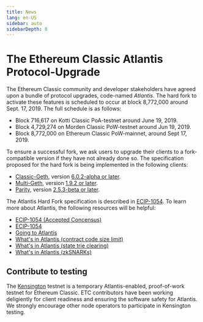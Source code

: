 ```yaml
---
title: News
lang: en-US
sidebar: auto
sidebarDepth: 0
---
```


# The Ethereum Classic Atlantis Protocol-Upgrade

The Ethereum Classic community and developer stakeholders have agreed upon a bundle of protocol upgrades, code-named _Atlantis_. The hard fork to activate these features is scheduled to occur at block 8,772,000 around Sept. 17, 2019. The full schedule is as follows:

- Block 716,617 on Kotti Classic PoA-testnet around June 19, 2019.
- Block 4,729,274 on Morden Classic PoW-testnet around Jun 19, 2019.
- Block 8,772,000 on Ethereum Classic PoW-mainnet, around Sept 17, 2019.

To ensure a successful fork, we ask users to upgrade their clients to a fork-compatible version if they have not already done so. The specification proposed for the hard fork is being implemented in the following clients:

- [Classic-Geth](https://github.com/ethereumproject/go-ethereum), version [6.0.2-alpha or later](https://github.com/ethereumproject/go-ethereum/releases).
- [Multi-Geth](https://github.com/multi-geth/multi-geth), version [1.9.2 or later](https://github.com/multi-geth/multi-geth/releases).
- [Parity](https://github.com/paritytech/parity-ethereum/releases), version [2.5.3-beta or later](https://github.com/paritytech/parity-ethereum/releases).

The Atlantis Hard Fork specification is described in [ECIP-1054](https://github.com/ethereumproject/ECIPs/blob/master/ECIPs/ECIP-1054.md). To learn more about Atlantis, the following resources will be helpful:

- [ECIP-1054 (Accepted Concensus)](https://github.com/ethereumproject/ECIPs/blob/master/ECIPs/ECIP-1054.md)
- [ECIP-1054](https://github.com/ethereumclassic/ECIPs/blob/master/ECIPs/ECIP-1054.md)
- [Going to Atlantis](https://hackernoon.com/going-to-atlantis-ethereum-classic-etc-ecip-1054-hard-fork-a9a84ef6a785)
- [What's in Atlantis (contract code size limit)](https://medium.com/etclabscore/whats-in-atlantis-eip-170-contract-code-size-limit-af9858b6ed66)
- [What's in Atlantis (state trie clearing)](https://medium.com/etclabscore/eip-161-state-trie-clearing-a-simplified-explanation-c1aca3e18000)
- [What's in Atlantis (zkSNARKs)](https://medium.com/etclabscore/whats-in-atlantis-eip196-eip197-precompiled-contracts-and-zksnark-8c1cfec7d3f9)

## Contribute to testing

The [Kensington](https://github.com/eth-classic/kensington) testnet is a temporary Atlantis-enabled, proof-of-work testnet for Ethereum Classic. ETC contributors have been working deligiently for client readiness and ensuring the software safety for Atlantis. We strongly encourage other node operators to participate in Kensington testing.